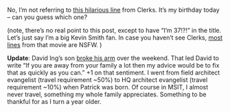 No, I’m not referring to [this hilarious
line](http://viewaskew.com/sounds/clerks/37.wav) from Clerks. It’s my
birthday today – can you guess which one?

(note, there’s no real point to this post, except to have “I’m 37!?!” in
the title. Let’s just say I’m a big Kevin Smith fan. In case you haven’t
see Clerks, [most lines](http://viewaskew.com/clerks/sounds.html) from
that movie are NSFW. )

**Update**: David Ing’s son [broke his
arm](http://www.from9till2.com/PermaLink.aspx?guid=01e087e8-0a58-4003-96cb-ed36bae3338d)
over the weekend. That led David to write “If you are away from your
family a lot then my advice would be to fix that as quickly as you
can.” +1 on that sentiment. I went from field architect evangelist
(travel requirement \~50%) to HQ architect evangelist (travel
requirement \~10%) when Patrick was born. Of course in MSIT, I almost
never travel, something my whole family appreciates. Something to be
thankful for as I turn a year older.
